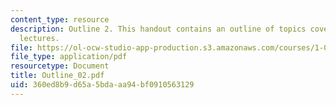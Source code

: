 ```yaml
---
content_type: resource
description: Outline 2. This handout contains an outline of topics covered in course
  lectures.
file: https://ol-ocw-studio-app-production.s3.amazonaws.com/courses/1-054-mechanics-and-design-of-concrete-structures-spring-2004/360ed8b9d65a5bdaaa94bf0910563129_Outline_02.pdf
file_type: application/pdf
resourcetype: Document
title: Outline_02.pdf
uid: 360ed8b9-d65a-5bda-aa94-bf0910563129
---
```

